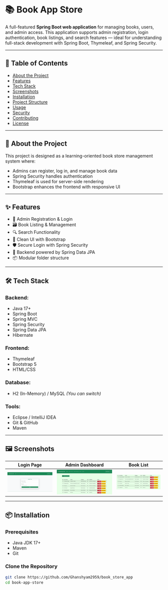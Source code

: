 # 📚 Book App Store

A full-featured **Spring Boot web application** for managing books, users, and admin access. This application supports admin registration, login authentication, book listings, and search features — ideal for understanding full-stack development with Spring Boot, Thymeleaf, and Spring Security.

---

## 📌 Table of Contents

- [About the Project](#about-the-project)
- [Features](#features)
- [Tech Stack](#tech-stack)
- [Screenshots](#screenshots)
- [Installation](#installation)
- [Project Structure](#project-structure)
- [Usage](#usage)
- [Security](#security)
- [Contributing](#contributing)
- [License](#license)

---

## 📖 About the Project

This project is designed as a learning-oriented book store management system where:

- Admins can register, log in, and manage book data
- Spring Security handles authentication
- Thymeleaf is used for server-side rendering
- Bootstrap enhances the frontend with responsive UI

---

## ✨ Features

- 🔐 Admin Registration & Login
- 🗃️ Book Listing & Management
- 🔍 Search Functionality
- 🎨 Clean UI with Bootstrap
- 🛡️ Secure Login with Spring Security
- 💾 Backend powered by Spring Data JPA
- 📦 Modular folder structure

---

## 🛠️ Tech Stack

### Backend:
- Java 17+
- Spring Boot
- Spring MVC
- Spring Security
- Spring Data JPA
- Hibernate

### Frontend:
- Thymeleaf
- Bootstrap 5
- HTML/CSS

### Database:
- H2 (In-Memory) / MySQL *(You can switch)*

### Tools:
- Eclipse / IntelliJ IDEA
- Git & GitHub
- Maven

---

## 🖼️ Screenshots

<!-- Add your screenshots in the `screenshots/` folder and link them here -->
| Login Page | Admin Dashboard | Book List |
|------------|------------------|-----------|
| ![](screenshots/login.png) | ![](screenshots/dashboard.png) | ![](screenshots/books.png) |

---

## 📦 Installation

### Prerequisites

- Java JDK 17+
- Maven
- Git

### Clone the Repository

```bash
git clone https://github.com/Ghanshyam2959/book_store_app
cd book-app-store
